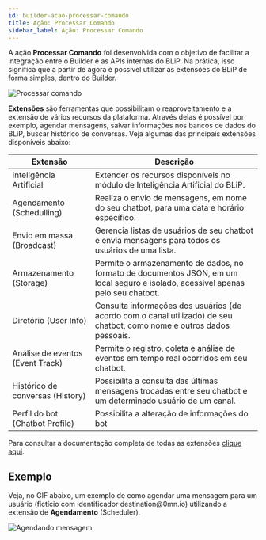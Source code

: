 ```yaml
---
id: builder-acao-processar-comando
title: Ação: Processar Comando
sidebar_label: Ação: Processar Comando
---
```


A ação **Processar Comando** foi desenvolvida com o objetivo de facilitar a integração entre o Builder e as APIs internas do BLiP. Na prática, isso significa que a partir de agora é possível utilizar as extensões do BLiP de forma simples, dentro do Builder.

![Processar comando](/img/practice/builder/builder-acao-processar-comando-1.png)

**Extensões** são ferramentas que possibilitam o reaproveitamento e a extensão de vários recursos da plataforma. Através delas é possível por exemplo, agendar mensagens, salvar informações nos bancos de dados do BLiP, buscar histórico de conversas. Veja algumas das principais extensões disponíveis abaixo:

| Extensão | Descrição                                                                                                                                         | 
|--------------------|-----------------------------------------------------------------------------------------------------------------------------------------|
| Inteligência Artificial | Extender os recursos disponíveis no módulo de Inteligência Artificial do BLiP.                                                     | [Saiba mais](https://docs.blip.ai/#artificial-intelligence) |
| Agendamento (Schedulling) | Realiza o envio de mensagens, em nome do seu chatbot, para uma data e horário específico.                                        | [Saiba mais](https://docs.blip.ai/#schedule) |
| Envio em massa (Broadcast)   | Gerencia listas de usuários de seu chatbot e envia mensagens para todos os usuários de uma lista.                             | [Saiba mais](https://docs.blip.ai/#broadcast) |
| Armazenamento (Storage)  | Permite o armazenamento de dados, no formato de documentos JSON, em um local seguro e isolado, acessível apenas pelo seu chatbot. | [Saiba mais](https://docs.blip.ai/#bucket) |
| Diretório (User Info)    | Consulta informações dos usuários (de acordo com o canal utilizado) de seu chatbot, como nome e outros dados pessoais.            | [Saiba mais](https://docs.blip.ai/#user-info) |
| Análise de eventos (Event Track) | Permite o registro, coleta e análise de eventos em tempo real ocorridos em seu chatbot.                                   | [Saiba mais](https://docs.blip.ai/#event-analysis) |
| Histórico de conversas (History) | Possibilita a consulta das últimas mensagens trocadas entre seu chatbot e um determinado usuário de um canal.             | [Saiba mais](https://docs.blip.ai/#chat-history) |
| Perfil do bot (Chatbot Profile) | Possibilita a alteração de informações do bot                                                                              | [Saiba mais](https://docs.blip.ai/#chatbot-profile) |

Para consultar a documentação completa de todas as extensões [clique aqui](https://docs.blip.ai/#extensions).

## Exemplo

Veja, no GIF abaixo, um exemplo de como agendar uma mensagem para um usuário (fictício com identificador destination@<span>0mn.io</span>) utilizando a extensão de **Agendamento** (Scheduler).

![Agendando mensagem](/img/practice/builder/builder-acao-processar-comando-2.gif)



